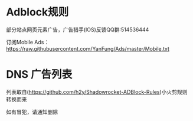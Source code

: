 # Adblock规则

部分站点网页元素广告，广告猎手(IOS)反馈QQ群:514536444

订阅Mobile Ads：https://raw.githubusercontent.com/YanFung/Ads/master/Mobile.txt

# DNS 广告列表

列表取自(https://github.com/h2y/Shadowrocket-ADBlock-Rules)小火剪规则转换而来

如有冒犯，请通知删除
